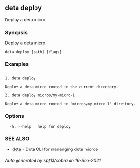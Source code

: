 ## deta deploy

Deploy a deta micro

### Synopsis

Deploy a deta micro

```
deta deploy [path] [flags]
```

### Examples

```

1. deta deploy

Deploy a deta micro rooted in the current directory.

2. deta deploy micros/my-micro-1

Deploy a deta micro rooted in 'micros/my-micro-1' directory.
```

### Options

```
  -h, --help   help for deploy
```

### SEE ALSO

* [deta](deta.md)	 - Deta CLI for mananging deta micros

###### Auto generated by spf13/cobra on 16-Sep-2021
